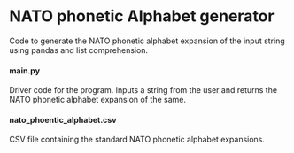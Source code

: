 # NATO phonetic Alphabet generator
Code to generate the NATO phonetic alphabet expansion of the input string using pandas and list comprehension.
<h4> main.py </h4>
Driver code for the program. Inputs a string from the user and returns the NATO phonetic alphabet expansion of the same.
<h4> nato_phoentic_alphabet.csv </h4>
CSV file containing the standard NATO phonetic alphabet expansions.
<h4>  </h4>